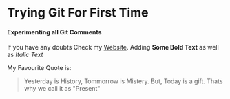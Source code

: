 # Trying Git For First Time
#### Experimenting all Git Comments
If you have any doubts Check my [Website](http://iamkaushik.16mb.com/).
Adding **Some Bold Text** as well as _Italic Text_ 

My Favourite Quote is:
> Yesterday is History, Tommorrow is Mistery. But, Today is a gift. Thats why we call it as "Present"